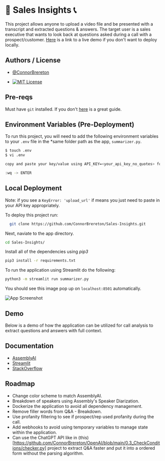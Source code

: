
# 💼 Sales Insights 📞

This project allows anyone to upload a video file and be presented with a transcript and extracted questions & answers. The target user is a sales executive that wants to look back at questions asked during a call with a prospect/customer. [Here](https://connorbrereton-salesinsights.streamlit.app/) is a link to a live demo if you don't want to deploy locally.




## Authors / License

- [@ConnorBrereton](https://github.com/ConnorBrereton)
* [![MIT License](https://img.shields.io/badge/License-MIT-green.svg)](https://choosealicense.com/licenses/mit/)



## Pre-reqs

Must have ```git``` installed. If you don't [here](https://github.com/git-guides/install-git) is a great guide.

## Environment Variables (Pre-Deployment)

To run this project, you will need to add the following environment variables to your ```.env``` file in the *same folder path as the app, ```summarizer.py```.

```bash
$ touch .env
$ vi .env

copy and paste your key/value using API_KEY=<your_api_key_no_quotes> format

:wq -> ENTER
```


## Local Deployment

Note: if you see a ```KeyError: 'upload_url'``` if means you just need to paste in your API key appropriately.

To deploy this project run:

```bash
  git clone https://github.com/ConnorBrereton/Sales-Insights.git
```

Next, naviate to the app directory.
```bash
cd Sales-Insights/
```

Install all of the dependencies using *pip3*
```bash
pip3 install -r requirements.txt
```

To run the application using Streamlit do the following:
```bash
python3 -m streamlit run summarizer.py
```

You should see this image pop up on ```localhost:8501``` automatically.

![App Screenshot](https://user-images.githubusercontent.com/13909335/235801065-0e7eb1b2-73fb-422d-baf2-d8944ae2d9bc.png)


## Demo

Below is a demo of how the application can be utilized for call analysis to extract questions and answers with full context.


## Documentation

* [AssemblyAI](https://www.assemblyai.com/docs/)
* [Streamlit](https://docs.streamlit.io/)
* [StackOverflow](https://stackoverflow.com)



## Roadmap

- Change color scheme to match AssemblyAI.
- Breakdown of speakers using Assembly's Speaker Diarization.
- Dockerize the application to avoid all dependency management.
- Remove filler words from Q&A - Breakdown.
- Use profanity filtering to see if prospect/rep used profanity during the call.
- Add webhooks to avoid using temporary variables to manage state within the application.
- Can use the ChatGPT API like in (this)[https://github.com/ConnorBrereton/OpenAI/blob/main/0.3_CheckConditions/checker.py] project to extract Q&A faster and put it into a ordered form without the parsing algorithm.
